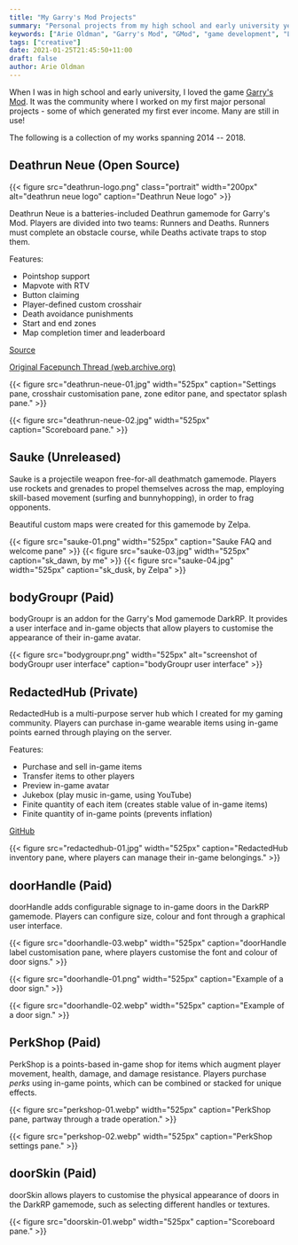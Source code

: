 ```yaml
---
title: "My Garry's Mod Projects"
summary: "Personal projects from my high school and early university years that generated my first programming income."
keywords: ["Arie Oldman", "Garry's Mod", "GMod", "game development", "Lua programming", "Steam Workshop", "Deathrun Neue", "gamemode development"]
tags: ["creative"]
date: 2021-01-25T21:45:50+11:00
draft: false
author: Arie Oldman
---
```


When I was in high school and early university, I loved the game [Garry's Mod](https://store.steampowered.com/app/4000/Garrys_Mod/). It was the community where I worked on my first major personal projects - some of which generated my first ever income. Many are still in use!

The following is a collection of my works spanning 2014 -- 2018.

## Deathrun Neue (Open Source)

{{< figure src="deathrun-logo.png" class="portrait" width="200px" alt="deathrun neue logo" caption="Deathrun Neue logo" >}}

Deathrun Neue is a batteries-included Deathrun gamemode for Garry's Mod. Players are divided into two teams: Runners and Deaths. Runners must complete an obstacle course, while Deaths activate traps to stop them.

Features:

* Pointshop support
* Mapvote with RTV
* Button claiming
* Player-defined custom crosshair
* Death avoidance punishments
* Start and end zones
* Map completion timer and leaderboard

[Source](https://github.com/arizard/deathrun)

[Original Facepunch Thread (web.archive.org)](http://web.archive.org/web/20160629062629/https://facepunch.com/showthread.php?t=1476758)

{{< figure src="deathrun-neue-01.jpg" width="525px" caption="Settings pane, crosshair customisation pane, zone editor pane, and spectator splash pane." >}}

{{< figure src="deathrun-neue-02.jpg" width="525px" caption="Scoreboard pane." >}}

## Sauke (Unreleased)

Sauke is a projectile weapon free-for-all deathmatch gamemode. Players use rockets and grenades to propel themselves across the map, employing skill-based movement (surfing and bunnyhopping), in order to frag opponents.

Beautiful custom maps were created for this gamemode by Zelpa.

{{< figure src="sauke-01.png" width="525px" caption="Sauke FAQ and welcome pane" >}}
{{< figure src="sauke-03.jpg" width="525px" caption="sk_dawn, by me" >}}
{{< figure src="sauke-04.jpg" width="525px" caption="sk_dusk, by Zelpa" >}}

## bodyGroupr (Paid)

bodyGroupr is an addon for the Garry's Mod gamemode DarkRP. It provides a user interface and in-game objects that allow players to customise the appearance of their in-game avatar.

{{< figure src="bodygroupr.png" width="525px" alt="screenshot of bodyGroupr user interface" caption="bodyGroupr user interface" >}}

## RedactedHub (Private)

RedactedHub is a multi-purpose server hub which I created for my gaming community. Players can purchase in-game wearable items using in-game points earned through playing on the server.

Features:

* Purchase and sell in-game items
* Transfer items to other players
* Preview in-game avatar
* Jukebox (play music in-game, using YouTube)
* Finite quantity of each item (creates stable value of in-game items)
* Finite quantity of in-game points (prevents inflation)

[GitHub](https://github.com/Arizard/redactedhub)

{{< figure src="redactedhub-01.jpg" width="525px" caption="RedactedHub inventory pane, where players can manage their in-game belongings." >}}

## doorHandle (Paid)

doorHandle adds configurable signage to in-game doors in the DarkRP gamemode. Players can configure size, colour and font through a graphical user interface.

{{< figure src="doorhandle-03.webp" width="525px" caption="doorHandle label customisation pane, where players customise the font and colour of door signs." >}}

{{< figure src="doorhandle-01.png" width="525px" caption="Example of a door sign." >}}

{{< figure src="doorhandle-02.webp" width="525px" caption="Example of a door sign." >}}

## PerkShop (Paid)

PerkShop is a points-based in-game shop for items which augment player movement, health, damage, and damage resistance. Players purchase _perks_ using in-game points, which can be combined or stacked for unique effects.

{{< figure src="perkshop-01.webp" width="525px" caption="PerkShop pane, partway through a trade operation." >}}

{{< figure src="perkshop-02.webp" width="525px" caption="PerkShop settings pane." >}}

## doorSkin (Paid)

doorSkin allows players to customise the physical appearance of doors in the DarkRP gamemode, such as selecting different handles or textures.

{{< figure src="doorskin-01.webp" width="525px" caption="Scoreboard pane." >}}


